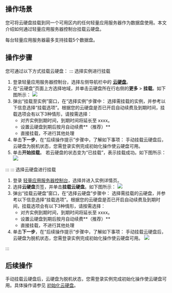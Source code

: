 ## 操作场景
您可将云硬盘挂载到同一个可用区内的任何轻量应用服务器作为数据盘使用。本文介绍如何通过轻量应用服务器控制台挂载云硬盘。

<dx-alert infotype="notice" title="">
每台轻量应用服务器最多支持挂载5个数据盘。
</dx-alert>





## 操作步骤
您可通过以下方式挂载云硬盘：
<dx-tabs>
::: 选择实例进行挂载

1. 登录轻量应用服务器控制台，选择左侧导航栏中的 **[云硬盘](https://console.cloud.tencent.com/lighthouse/cbs/index)**。
2. 在“云硬盘”页面上方选择地域，并单击云硬盘所在行右侧的**更多** > **挂载**。如下图所示：
![](https://qcloudimg.tencent-cloud.cn/raw/7e4c460087d0a181c667a9eadaea206a.png)
3. 弹出“挂载至实例”窗口，在“选择实例”步骤中：
	选择需挂载的实例，并参考以下信息选择“挂载选项”。根据您的云硬盘是否已开启自动续费及到期时间，挂载选项会有以下3种情形，请按需选择：
	 - 对齐实例到期时间，到期时间将延长至 xxxx。
	 - 设置云硬盘到期后按月自动续费**（推荐）**
	 - 直接挂载，不进行其他处理
4. 单击**下一步**，在“后续操作提示”步骤中，了解如下事项：
手动挂载云硬盘后，云硬盘为脱机状态，您需登录实例完成初始化操作使云硬盘可用。
5. 单击**开始挂载**。
若云硬盘的状态变为“已挂载”，表示挂载成功。如下图所示：
![](https://qcloudimg.tencent-cloud.cn/raw/bc73e077bf06ba4470d3a3ca11b54474.png)


:::
::: 选择云硬盘进行挂载
1. 登录 [轻量应用服务器控制台](https://console.cloud.tencent.com/lighthouse/instance/index)，选择并进入实例详情页。
2. 选择**云硬盘**页签，并单击**挂载云硬盘**。如下图所示：
![](https://qcloudimg.tencent-cloud.cn/raw/f503112e1027d0eb20c5a116a9291fb2.png)
3. 弹出“挂载云硬盘”窗口，在“选择云硬盘”步骤中：
	选择需挂载的云硬盘，并参考以下信息选择“挂载选项”。根据您的云硬盘是否已开启自动续费及到期时间，挂载选项会有以下3种情形，请按需选择：
	 - 对齐实例到期时间，到期时间将延长至 xxxx。
	 - 设置云硬盘到期后按月自动续费**（推荐）**
	 - 直接挂载，不进行其他处理
4. 单击**下一步**，在“后续操作提示”步骤中，了解如下事项：
手动挂载云硬盘后，云硬盘为脱机状态，您需登录实例完成初始化操作使云硬盘可用。
![](https://qcloudimg.tencent-cloud.cn/raw/4dd6904d0daa8ff8490692b9fb035242.png)

:::
</dx-tabs>


## 后续操作
手动挂载云硬盘后，云硬盘为脱机状态，您需登录实例完成初始化操作使云硬盘可用。具体操作请参见 [初始化云硬盘](https://intl.cloud.tencent.com/document/product/1103/46566)。


<style>
.params{margin:0px !important}
</style>
